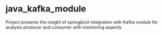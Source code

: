 # java_kafka_module
Project presents the insight of springboot integration with Kafka module for analysis producer and consumer with monitoring aspects.

